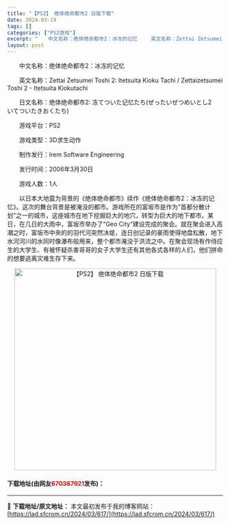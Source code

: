 ```yaml
---
title: "【PS2】 绝体绝命都市2 日版下载"
date: 2024-03-19
tags: []
categories: ["PS2游戏"]
excerpt: "　　中文名称：绝体绝命都市2：冰冻的记忆 　　英文名称：Zettai Zetsumei Toshi 2: Itetsuita Kioku Tachi / Zettaizetsumei Toshi 2 - Itetsuita Kiokutachi 　　日文名称：绝体绝命都市2: 冻てついた记忆たち(ぜ&hellip;"
layout: post
---
```


 <p>　　中文名称：绝体绝命都市2：冰冻的记忆</p> <p>　　英文名称：Zettai Zetsumei Toshi 2: Itetsuita Kioku Tachi / Zettaizetsumei Toshi 2 - Itetsuita Kiokutachi</p> <p>　　日文名称：绝体绝命都市2: 冻てついた记忆たち(ぜったいぜつめいとし2　いてついたきおくたち)</p> <p>　　游戏平台：PS2</p> <p>　　游戏类型：3D求生动作</p> <p>　　制作发行：Irem Software Engineering</p> <p>　　发行时间：2006年3月30日</p> <p>　　游戏人数：1人</p> <p>　　以日本大地震为背景的《绝体绝命都市》续作《绝体绝命都市2：冰冻的记忆》。这次的舞台背景是被淹没的都市。游戏所在的富坂市是作为&ldquo;首都分散计划&rdquo;之一的城市，这座城市在地下挖掘巨大的地穴，转型为巨大的地下都市。某日，在几日的大雨中，富坂市举办了&ldquo;Geo City&rdquo;建设完成的聚会。就在聚会进入高潮之时，富坂市中央的的羽代河突然决堤，连日创记录的豪雨使得地盘松散，地下水河河川的水同时像瀑布般用来，整个都市淹没于洪流之中。在聚会现场有作侍应生的大学生、有被怀疑杀害哥哥的女子大学生还有其他各式各样的人们，他们拼命的想要逃离灾难生存下来。</p> <p align="center"><img align="" border="0" src="https://lad.sfcrom.cn/wp-content/uploads/2024/03/20240319_65f99939e3baa.jpg" width="471" alt="【PS2】 绝体绝命都市2 日版下载" /></p> <p><h4>下载地址(由网友<font color="red">670367921</font>发布)：</h4></p> 

---
📖 **下载地址/原文地址：** 本文最初发布于我的博客网站：[https://lad.sfcrom.cn/2024/03/617/](https://lad.sfcrom.cn/2024/03/617/)
